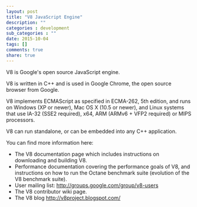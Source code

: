 ```yaml
---
layout: post
title: "V8 JavaScript Engine"
description: ""
categories : development
sub_categories : ""
date: 2015-10-04
tags: []
comments: true
share: true
---
```


  

V8 is Google's open source JavaScript engine.

  

V8 is written in C++ and is used in Google Chrome, the open source browser
from Google.

  

V8 implements ECMAScript as specified in ECMA-262, 5th edition, and runs on
Windows (XP or newer), Mac OS X (10.5 or newer), and Linux systems that use
IA-32 (SSE2 required), x64, ARM (ARMv6 + VFP2 required) or MIPS processors.

  

V8 can run standalone, or can be embedded into any C++ application.

  

You can find more information here:

  * The V8 documentation page which includes instructions on downloading and building V8.
  * Performance documentation covering the performance goals of V8, and instructions on how to run the Octane benchmark suite (evolution of the V8 benchmark suite).
  * User mailing list: http://groups.google.com/group/v8-users
  * The V8 contributor wiki page.
  * The V8 blog http://v8project.blogspot.com/

  

